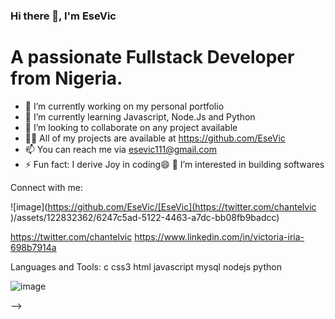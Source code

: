 ### Hi there 👋, I'm EseVic
# A passionate Fullstack Developer from Nigeria.

- 🔭 I’m currently working on my personal portfolio
- 🌱 I’m currently learning Javascript, Node.Js and Python
- 👯 I’m looking to collaborate on any project available
- 👨‍💻 All of my projects are available at https://github.com/EseVic
- 📫 You can reach me via esevic111@gmail.com
- ⚡ Fun fact: I derive Joy in coding😄
👀 I’m interested in building softwares

Connect with me:

![image](https://github.com/EseVic/[EseVic](https://twitter.com/chantelvic )/assets/122832362/6247c5ad-5122-4463-a7dc-bb08fb9badcc)


https://twitter.com/chantelvic  https://www.linkedin.com/in/victoria-iria-698b7914a  

Languages and Tools:
 c css3 html javascript  mysql nodejs  python 
 
 ![image](https://github.com/EseVic/EseVic/assets/122832362/b6431e93-bd7f-43a8-a6b1-2523d149b8cd)


 
-->
